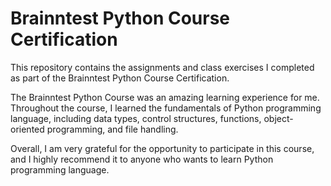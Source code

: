 # Brainntest Python Course Certification

This repository contains the assignments and class exercises I completed as part of the Brainntest Python Course Certification.

The Brainntest Python Course was an amazing learning experience for me. Throughout the course, I learned the fundamentals of Python programming language, including data types, control structures, functions, object-oriented programming, and file handling.

Overall, I am very grateful for the opportunity to participate in this course, and I highly recommend it to anyone who wants to learn Python programming language.

